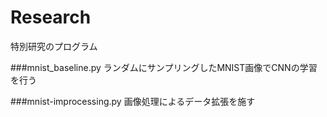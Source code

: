 # Research
特別研究のプログラム

###mnist_baseline.py
ランダムにサンプリングしたMNIST画像でCNNの学習を行う

###mnist-improcessing.py
画像処理によるデータ拡張を施す
